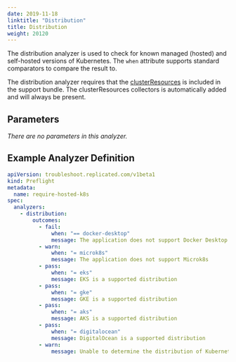 ```yaml
---
date: 2019-11-18
linktitle: "Distribution"
title: Distribution
weight: 20120
---
```


The distribution analyzer is used to check for known managed (hosted) and self-hosted versions of Kubernetes. The `when` attribute supports standard comparators to compare the result to.

The distribution analyzer requires that the [clusterResources](/reference/collectors/cluster-resources) is included in the support bundle. The clusterResources collectors is automatically added and will always be present.

## Parameters

*There are no parameters in this analyzer.*

## Example Analyzer Definition

```yaml
apiVersion: troubleshoot.replicated.com/v1beta1
kind: Preflight
metadata:
  name: require-hosted-k8s
spec:
  analyzers:
    - distribution:
        outcomes:
          - fail:
              when: "== docker-desktop"
              message: The application does not support Docker Desktop
          - warn:
              when: "= microk8s"
              message: The application does not support Microk8s
          - pass:
              when: "= eks"
              message: EKS is a supported distribution
          - pass:
              when: "= gke"
              message: GKE is a supported distribution
          - pass:
              when: "= aks"
              message: AKS is a supported distribution
          - pass:
              when: "= digitalocean"
              message: DigitalOcean is a supported distribution
          - warn:
              message: Unable to determine the distribution of Kubernetes
```
